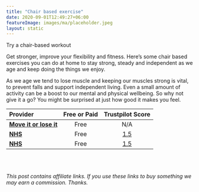 ```yaml
---
title: "Chair based exercise"
date: 2020-09-01T12:49:27+06:00
featureImage: images/ma/placeholder.jpeg
layout: static
---
```


Try a chair-based workout

Get stronger, improve your flexibility and fitness. Here’s some chair based exercises you can do at home to stay strong, steady and independent as we age and keep doing the things we enjoy.

As we age we tend to lose muscle and keeping our muscles strong is vital, to prevent falls and support independent living. Even a small amount of activity can be a boost to our mental and physical wellbeing. So why not give it a go? You might be surprised at just how good it makes you feel.

| Provider      | Free or Paid  |  Trustpilot Score  |
| :-----------          | :--------------:      |  :--------------:         |
| [**Move it or lose it**](https://www.moveitorloseit.co.uk/chair-based-exercises/) | Free | N/A
| [**NHS**](https://www.nhs.uk/live-well/exercise/strength-and-flexibility-exercises/sitting-exercises/) | Free | [1.5](https://uk.trustpilot.com/review/www.england.nhs.uk) | 
| [**NHS**](https://www.nhs.uk/conditions/nhs-fitness-studio/chair-based-pilates-exercise-video/) | Free | [1.5](https://uk.trustpilot.com/review/www.england.nhs.uk) | 
  

<br/><br/>

*This post contains affiliate links. If you use these links to buy something we may
earn a commission. Thanks.*






